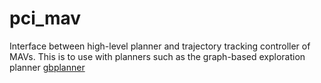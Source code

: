 # pci_mav
Interface between high-level planner and trajectory tracking controller of MAVs. This is to use with planners such as the graph-based exploration planner [gbplanner](https://github.com/unr-arl/gbplanner_ros)